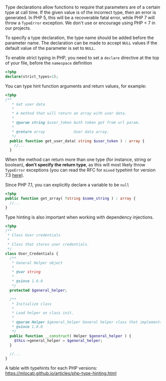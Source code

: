 Type declarations allow functions to require that parameters are of a certain type at call time. If the given value is of the incorrect type, then an error is generated. In PHP 5, this will be a recoverable fatal error, while PHP 7 will throw a `TypeError` exception. We don't use or encourage using PHP < 7 in our projects.

To specify a type declaration, the type name should be added before the parameter name. The declaration can be made to accept `NULL` values if the default value of the parameter is set to `NULL`.

To enable strict typing in PHP, you need to set a `declare` directive at the top of your file, before the `namespace` definition

```php
<?php
declare(strict_types=1);
```

You can type hint function arguments and return values, for example:

```php
<?php
/**
   * Get user data
   *
   * A method that will return an array with user data.
   *
   * @param string $user_token Auth token got from url param.
   *
   * @return array             User data array.
   */
  public function get_user_data( string $user_token ) : array {
    //...
  }
```

When the method can return more than one type (for instance, string or boolean), **don't specify the return type**, as this will most likely throw `TypeError` exceptions (you can read the RFC for `mixed` typehint for version 7.3 [here](https://wiki.php.net/rfc/mixed-typehint)).

Since PHP 7.1, you can explicitly declare a variable to be `null`

```php
<?php
public function get_array( ?string $some_string ) : array {
  //...
}
```

Type hinting is also important when working with dependency injections.

```php
<?php
/**
 * Class User credentials
 *
 * Class that stores user credentials.
 */
class User_Credentials {
  /**
   * General Helper object
   *
   * @var string
   *
   * @since 1.0.0
   */
  protected $general_helper;

  /**
   * Initialize class
   *
   * Load helper on class init.
   *
   * @param Helper $general_helper General helper class that implements Helper interface.
   * @since 1.0.0
   */
  public function __construct( Helper $general_helper ) {
    $this->general_helper = $general_helper;
  }

  //...
}
```

A table with typehints for each PHP versions: https://mlocati.github.io/articles/php-type-hinting.html
